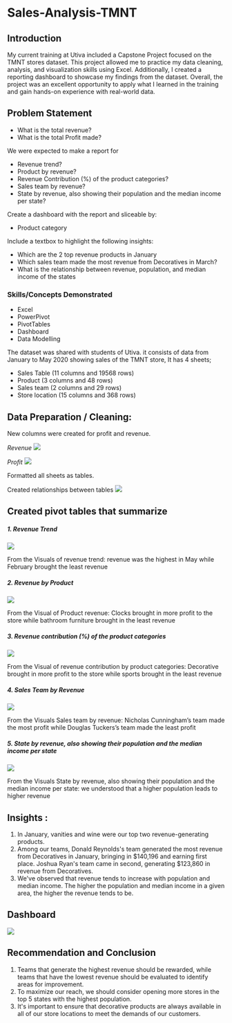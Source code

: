 # Sales-Analysis-TMNT

## Introduction
My current training at Utiva included a Capstone Project focused on the TMNT stores dataset. This project allowed me to practice my data cleaning, analysis, and visualization skills using Excel. Additionally, I created a reporting dashboard to showcase my findings from the dataset. Overall, the project was an excellent opportunity to apply what I learned in the training and gain hands-on experience with real-world data.

## Problem Statement
-	What is the total revenue?
- What is the total Profit made?

We were expected to make a report for 
-	Revenue trend?
-	Product by revenue?
-	Revenue Contribution (%) of the product categories?
-	Sales team by revenue?
-	State by revenue, also showing their population and the median income per state?

Create a dashboard with the report and sliceable by:
-	Product category

Include a textbox to highlight the following insights:
-	Which are the 2 top revenue products in January
-	Which sales team made the most revenue from Decoratives in March?
-	What is the relationship between revenue, population, and median income of the states

### Skills/Concepts Demonstrated
- Excel
- PowerPivot
- PivotTables
- Dashboard 
- Data Modelling

The dataset was shared with students of Utiva. it consists of data from January to May 2020 showing sales of the TMNT store, It has 4 sheets;
- Sales Table (11 columns and 19568 rows)
- Product (3 columns and 48 rows)
- Sales team (2 columns and 29 rows)
- Store location (15 columns and 368 rows)

## Data Preparation / Cleaning:
New columns were created for profit and revenue.

*_Revenue_*
![](Revenue%20Data%20Cleaning.png)

*_Profit_*
![](Profit%20Data%20Cleaning.png)

Formatted all sheets as tables.

Created relationships between tables
![](Relationship%20Table.png)

## Created pivot tables that summarize

##### 1. Revenue Trend

![](Revenue%20by%20Month.png)


From the Visuals of revenue trend: revenue was the highest in May while February brought the least revenue

##### 2. Revenue by Product

![](Revenue%20by%20Product.png)

From the Visual of Product revenue: Clocks brought in more profit to the store while bathroom furniture brought in the least revenue

##### 3. Revenue contribution (%) of the product categories

![](Revenue%20by%20Product%20Category.png)

From the Visual of revenue contribution by product categories: Decorative brought in more profit to the store while sports brought in the least revenue

##### 4. Sales Team by Revenue

![](Revenue%20by%20Sales%20Team.png)

From the Visuals Sales team by revenue: Nicholas Cunningham’s team made the most profit while Douglas Tuckers’s team made the least profit

##### 5. State by revenue, also showing their population and the median income per state

![](Revenue%20by%20Income%20Population.png)

From the Visuals State by revenue, also showing their population and the median income per state: we understood that a higher population leads to higher revenue

## Insights :
1. In January, vanities and wine were our top two revenue-generating products.
2. Among our teams, Donald Reynolds's team generated the most revenue from Decoratives in January, bringing in $140,196 and earning first place. Joshua Ryan's team came in second, generating $123,860 in revenue from Decoratives.
3. We've observed that revenue tends to increase with population and median income. The higher the population and median income in a given area, the higher the revenue tends to be.

## Dashboard
![](TMNT%20Dashboard.png)

## Recommendation and Conclusion
1. Teams that generate the highest revenue should be rewarded, while teams that have the lowest revenue should be evaluated to identify areas for improvement.
2. To maximize our reach, we should consider opening more stores in the top 5 states with the highest population.
3. It's important to ensure that decorative products are always available in all of our store locations to meet the demands of our customers.



